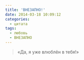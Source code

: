```yaml
---
title: 'ВНЕЗАПНО!'
date: 2014-03-18 10:09:12
categories:
  - цитата
tags:
  - любовь
  - ВНЕЗАПНО
---
```


> «Да, я уже влюблён в тебя!»
